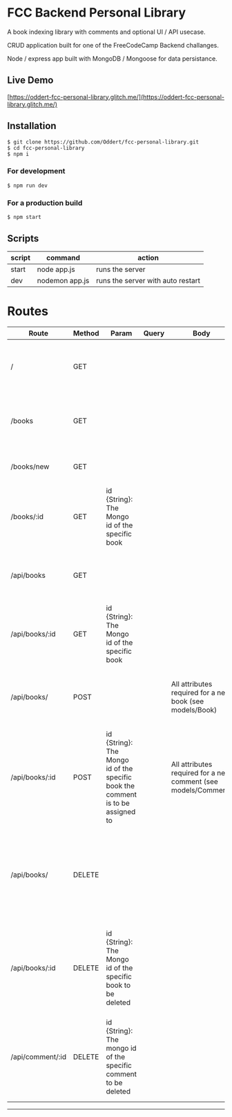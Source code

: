 # FCC Backend Personal Library

A book indexing library with comments and optional UI / API usecase.

CRUD application built for one of the FreeCodeCamp Backend challanges.

Node / express app built with MongoDB / Mongoose for data persistance.

## Live Demo
[https://oddert-fcc-personal-library.glitch.me/](https://oddert-fcc-personal-library.glitch.me/)

## Installation
```
$ git clone https://github.com/Oddert/fcc-personal-library.git
$ cd fcc-personal-library
$ npm i
```
### For development
```
$ npm run dev
```
### For a production build
```
$ npm start
```

## Scripts
| script | command                                        | action
|--------|------------------------------------------------|------------------------------------------------|
| start  | node app.js                                    | runs the server                                |
| dev | nodemon app.js                                 | runs the server with auto restart              |

# Routes
| Route  | Method | Param | Query | Body | Returns
|--------|--------|-------|-------|------|---------|
| /  | GET | | | | returns a basic html page to interact with the API |
| /books | GET | | | | renders a pacge with all books & comments populated |
| /books/new | GET | | | | Renders a page to create a new book |
| /books/:id | GET | id {String}: The Mongo id of the specific book | | | Renders a page for an individual book |
| /api/books | GET | | | | A json object with all books & comments populated |
| /api/books/:id | GET | id {String}: The Mongo id of the specific book | | | A json response with a single book |
| /api/books/ | POST | | | All attributes required for a new book (see models/Book) | A json response with an error or the created book |
| /api/books/:id | POST | id {String}: The Mongo id of the specific book the comment is to be assigned to | | All attributes required for a new comment (see models/Comment) | Creates a new comment on the specified book, returns a redirect back to the book |
| /api/books/ | DELETE | | | | Removes all books, used for admin purposes. Sends a json reponse with the success status |
| /api/books/:id | DELETE | id {String}: The Mongo id of the specific book to be deleted | | | Removes an individual book and sends a json response with the success status |
| /api/comment/:id | DELETE | id {String}: The mongo id of the specific comment to be deleted | | | Deletes a single comment and returns a json response with the success status |
---

